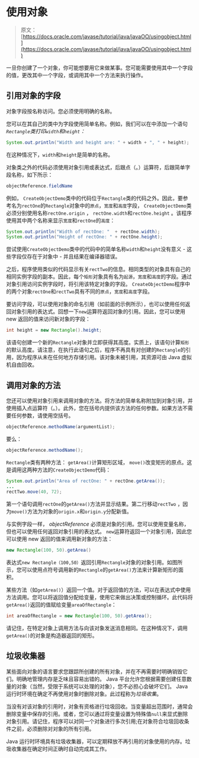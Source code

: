 # 使用对象

> 原文： [https://docs.oracle.com/javase/tutorial/java/javaOO/usingobject.html](https://docs.oracle.com/javase/tutorial/java/javaOO/usingobject.html)

一旦你创建了一个对象，你可能想要用它来做某事。您可能需要使用其中一个字段的值，更改其中一个字段，或调用其中一个方法来执行操作。

## 引用对象的字段

对象字段按名称访问。您必须使用明确的名称。

您可以在其自己的类中为字段使用简单名称。例如，我们可以在中添加一个语句 _`Rectangle`类打印`width`和`height`：_

```java
System.out.println("Width and height are: " + width + ", " + height);

```

在这种情况下，`width`和`height`是简单的名称。

对象类之外的代码必须使用对象引用或表达式，后跟点（。）运算符，后跟简单字段名称，如下所示：

```java
objectReference.fieldName

```

例如， `CreateObjectDemo`类中的代码位于`Rectangle`类的代码之外。因此，要参考名为`rectOne`的`Rectangle`对象中的`原点`，`宽度`和`高度`字段， `CreateObjectDemo`类必须分别使用名称`rectOne.origin` ， `rectOne.width`和`rectOne.height` 。该程序使用其中两个名称来显示`宽度`和`rectOne`的`高度`：

```java
System.out.println("Width of rectOne: "  + rectOne.width);
System.out.println("Height of rectOne: " + rectOne.height);

```

尝试使用`CreateObjectDemo`类中的代码中的简单名称`width`和`height`没有意义 - 这些字段仅存在于对象中 - 并且结果在编译器错误。

之后，程序使用类似的代码显示有关`rectTwo`的信息。相同类型的对象具有自己的相同实例字段的副本。因此，每个`矩形`对象具有名为`起源`，`宽度`和`高度`的字段。通过对象引用访问实例字段时，将引用该特定对象的字段。 `CreateObjectDemo`程序中的两个对象`rectOne`和`rectTwo`具有不同的`原点`，`宽度`和`高度`字段。

要访问字段，可以使用对象的命名引用（如前面的示例所示），也可以使用任何返回对象引用的表达式。回想一下`new`运算符返回对象的引用。因此，您可以使用 new 返回的值来访问新对象的字段：

```java
int height = new Rectangle().height;

```

该语句创建一个新的`Rectangle`对象并立即获得其高度。实质上，该语句计算`矩形`的默认高度。请注意，在执行此语句之后，程序不再具有对创建的`Rectangle`的引用，因为程序从未在任何地方存储引用。该对象未被引用，其资源可由 Java 虚拟机自由回收。

## 调用对象的方法

您还可以使用对象引用来调用对象的方法。将方法的简单名称附加到对象引用，并使用插入点运算符（。）。此外，您在括号内提供该方法的任何参数。如果方法不需要任何参数，请使用空括号。

```java
objectReference.methodName(argumentList);

```

要么：

```java
objectReference.methodName();

```

`Rectangle`类有两种方法： `getArea()`计算矩形区域， `move()`改变矩形的原点。这是调用这两种方法的`CreateObjectDemo`代码：

```java
System.out.println("Area of rectOne: " + rectOne.getArea());
...
rectTwo.move(40, 72);

```

第一个语句调用`rectOne`的`getArea()`方法并显示结果。第二行移动`rectTwo` ，因为`move()`方法为对象的`origin.x`和`origin.y`分配新值。

与实例字段一样， _objectReference_ 必须是对象的引用。您可以使用变量名称，但也可以使用任何返回对象引用的表达式。 `new`运算符返回一个对象引用，因此您可以使用 new 返回的值来调用新对象的方法：

```java
new Rectangle(100, 50).getArea()

```

表达式`new Rectangle（100,50）`返回引用`Rectangle`对象的对象引用。如图所示，您可以使用点符号调用新的`Rectangle`的`getArea()`方法来计算新矩形的面积。

某些方法（如`getArea()`）返回一个值。对于返回值的方法，可以在表达式中使用方法调用。您可以将返回值分配给变量，使用它来做出决策或控制循环。此代码将`getArea()`返回的值赋给变量`areaOfRectangle`：

```java
int areaOfRectangle = new Rectangle(100, 50).getArea();

```

请记住，在特定对象上调用方法与向该对象发送消息相同。在这种情况下，调用`getArea()`的对象是构造器返回的矩形。

## 垃圾收集器

某些面向对象的语言要求您跟踪所创建的所有对象，并在不再需要时明确销毁它们。明确地管理内存是乏味且容易出错的。 Java 平台允许您根据需要创建任意数量的对象（当然，受限于系统可以处理的对象），您不必担心会破坏它们。 Java 运行时环境在确定不再使用对象时删除对象。此过程称为*垃圾收集*。

当没有对该对象的引用时，对象有资格进行垃圾回收。当变量超出范围时，通常会删除变量中保存的引用。或者，您可以通过将变量设置为特殊值`null`来显式删除对象引用。请记住，程序可以对同一个对象进行多次引用;在对象符合垃圾回收条件之前，必须删除对对象的所有引用。

Java 运行时环境具有垃圾收集器，可以定期释放不再引用的对象使用的内存。垃圾收集器在确定时间正确时自动完成其工作。
